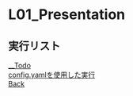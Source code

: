 # L01_Presentation

## 実行リスト

[__Todo](./__Todo/README.md)  
[config.yamlを使用した実行]()  
[Back](../README.md)  
